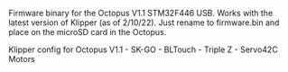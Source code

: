 Firmware binary for the Octopus V1.1 STM32F446 USB.  Works with the latest version of Klipper (as of 2/10/22).  Just rename to firmware.bin and place on the microSD card in the Octopus.


Klipper config for Octopus V1.1 - SK-GO - BLTouch - Triple Z - Servo42C Motors
